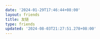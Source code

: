 ```yaml
---
date: '2024-01-29T17:46:44+08:00'
layout: friends
title: 友链
type: friends
updated: '2024-08-03T21:27:51.278+08:00'
---
```

<div id="qexo-friends"></div>
<link rel="stylesheet" href="https://unpkg.com/qexo-friends/friends.css"/>
<script src="https://cdn.jsdelivr.net/npm/qexo-static@1.6.0/hexo/friends.js"></script>
<script>loadQexoFriends("qexo-friends", "https://sekai.us.kg")</script>
